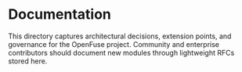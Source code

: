 # Documentation

This directory captures architectural decisions, extension points, and governance for the OpenFuse project. Community and enterprise contributors should document new modules through lightweight RFCs stored here.
